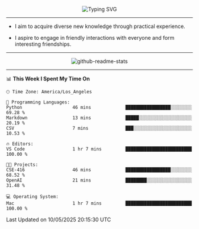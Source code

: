 <p align="center">
  <img src="https://readme-typing-svg.demolab.com?font=Fira+Code&weight=500&size=32&duration=2500&pause=1600&center=true&vCenter=true&random=false&width=1024&height=64&lines=Hi+there+%F0%9F%91%8B;I'm+delighted+you+could+make+it+here+%F0%9F%8E%89;I'm+Harry%2C+a+college+student+still+finding+my+way" alt="Typing SVG" />
</p>


---


- I aim to acquire diverse new knowledge through practical experience.

- I aspire to engage in friendly interactions with everyone and form interesting friendships.


---


<p align="center">
  <img src="https://github-readme-stats.vercel.app/api?username=Harry-Jing&show_icons=true" alt="github-readme-stats"/>
</p>


---

<!--START_SECTION:waka-->
📊 **This Week I Spent My Time On** 

```text
🕑︎ Time Zone: America/Los_Angeles

💬 Programming Languages: 
Python                   46 mins             █████████████████░░░░░░░░   69.28 % 
Markdown                 13 mins             █████░░░░░░░░░░░░░░░░░░░░   20.19 % 
CSV                      7 mins              ███░░░░░░░░░░░░░░░░░░░░░░   10.53 % 

🔥 Editors: 
VS Code                  1 hr 7 mins         █████████████████████████   100.00 % 

🐱‍💻 Projects: 
CSE-416                  46 mins             █████████████████░░░░░░░░   68.52 % 
OpenAI                   21 mins             ████████░░░░░░░░░░░░░░░░░   31.48 % 

💻 Operating System: 
Mac                      1 hr 7 mins         █████████████████████████   100.00 % 
```


 Last Updated on 10/05/2025 20:15:30 UTC
<!--END_SECTION:waka-->

